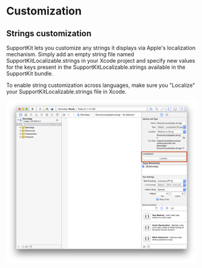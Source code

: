 # Customization

## Strings customization

SupportKit lets you customize any strings it displays via Apple's localization mechanism.
Simply add an empty string file named SupportKitLocalizable.strings in your Xcode project and specify new values for the keys present in the SupportKitLocalizable.strings available in the SupportKit bundle.

To enable string customization across languages, make sure you "Localize" your SupportKitLocalizable.strings file in Xcode.

![Localize SupportKitLocalizable.strings](/images/localize.png)